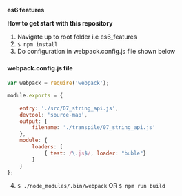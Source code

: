 **es6 features**

**How to get start with this repository**
                
1. Navigate up to root folder i.e es6_features
2. `$ npm install`
3. Do configuration in webpack.config.js file shown below

#### webpack.config.js file　

```javascript
var webpack = require('webpack');

module.exports = {
    
    entry: './src/07_string_api.js',
    devtool: 'source-map',
    output: {
        filename: './transpile/07_string_api.js'
    },
    module: {
        loaders: [
            { test: /\.js$/, loader: "buble"}
        ]
    }
};
```
4. `$ ./node_modules/.bin/webpack` OR `$ npm run build`
